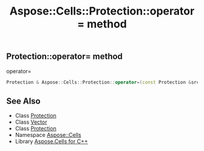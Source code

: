 ﻿---
title: Aspose::Cells::Protection::operator= method
linktitle: operator=
second_title: Aspose.Cells for C++ API Reference
description: 'Aspose::Cells::Protection::operator= method. operator= in C++.'
type: docs
weight: 300
url: /cpp/aspose.cells/protection/operator_asm/
---
## Protection::operator= method


operator=

```cpp
Protection & Aspose::Cells::Protection::operator=(const Protection &src)
```

## See Also

* Class [Protection](../)
* Class [Vector](../../vector/)
* Class [Protection](../)
* Namespace [Aspose::Cells](../../)
* Library [Aspose.Cells for C++](../../../)
